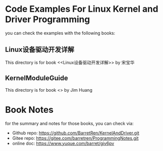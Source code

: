 # Code Examples For Linux Kernel and Driver Programming
you can check the examples with the following books:
## Linux设备驱动开发详解
This directory is for book <<Linux设备驱动开发详解>> by 宋宝华

## KernelModuleGuide
This directory is for book <<The Linux Kernel Module Programming Guide>> by Jim Huang

# Book Notes
for the summary and notes for those books, you can check via:
* Github repo: https://github.com/BarretRen/KernelAndDriver.git
* Gitee repo: https://gitee.com/barretren/ProgrammingNotes.git
* online doc: https://www.yuque.com/barret/giv6pv

